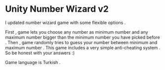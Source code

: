 # Unity Number Wizard v2


I updated number wizard game with some flexible options  .

First , game lets you choose any number as minimum number and any maximum
 number bigger than the minimum number you have picked before .
Then , game randomly tries to guess your number between minimum and maximum number .
This game includes a very simple anti-cheating system . So be honest with your answers :) 

Game language is Turkish .
